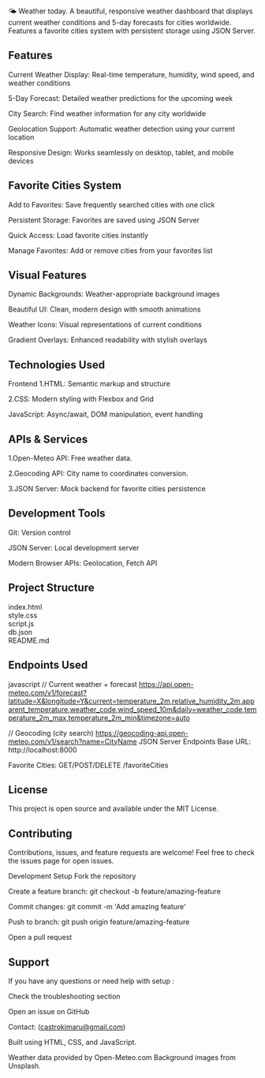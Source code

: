 🌤️ Weather today.
A beautiful, responsive weather dashboard that displays current weather conditions and 5-day forecasts for cities worldwide. Features a favorite cities system with persistent storage using JSON Server.

 ## Features
Current Weather Display: Real-time temperature, humidity, wind speed, and weather conditions

5-Day Forecast: Detailed weather predictions for the upcoming week

City Search: Find weather information for any city worldwide

Geolocation Support: Automatic weather detection using your current location

Responsive Design: Works seamlessly on desktop, tablet, and mobile devices

 ## Favorite Cities System
Add to Favorites: Save frequently searched cities with one click

Persistent Storage: Favorites are saved using JSON Server

Quick Access: Load favorite cities instantly

Manage Favorites: Add or remove cities from your favorites list

## Visual Features
Dynamic Backgrounds: Weather-appropriate background images

Beautiful UI: Clean, modern design with smooth animations

Weather Icons: Visual representations of current conditions

Gradient Overlays: Enhanced readability with stylish overlays

 ## Technologies Used
Frontend
1.HTML: Semantic markup and structure

2.CSS: Modern styling with Flexbox and Grid

JavaScript: Async/await, DOM manipulation, event handling

## APIs & Services
1.Open-Meteo API: Free weather data.

2.Geocoding API: City name to coordinates conversion.

3.JSON Server: Mock backend for favorite cities persistence

 ## Development Tools
Git: Version control

JSON Server: Local development server

Modern Browser APIs: Geolocation, Fetch API

 ## Project Structure

index.html         
style.css           
script.js           
db.json             
README.md           
 
 
 ## Endpoints Used
javascript
// Current weather + forecast
https://api.open-meteo.com/v1/forecast?latitude=X&longitude=Y&current=temperature_2m,relative_humidity_2m,apparent_temperature,weather_code,wind_speed_10m&daily=weather_code,temperature_2m_max,temperature_2m_min&timezone=auto

// Geocoding (city search)
https://geocoding-api.open-meteo.com/v1/search?name=CityName
JSON Server Endpoints
Base URL: http://localhost:8000

Favorite Cities: GET/POST/DELETE /favoriteCities


 ## License
This project is open source and available under the MIT License.

## Contributing
Contributions, issues, and feature requests are welcome! Feel free to check the issues page for open issues.

Development Setup
Fork the repository

Create a feature branch: git checkout -b feature/amazing-feature

Commit changes: git commit -m 'Add amazing feature'

Push to branch: git push origin feature/amazing-feature

Open a pull request

 ##  Support
If you have any questions or need help with setup :

Check the troubleshooting section

Open an issue on GitHub

Contact: (castrokimaru@gmail.com)

Built using HTML, CSS, and JavaScript.

Weather data provided by Open-Meteo.com
Background images from Unsplash.

